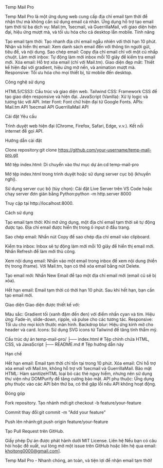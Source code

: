 Temp Mail Pro

Temp Mail Pro là một ứng dụng web cung cấp địa chỉ email tạm thời để nhận thư mà không cần sử dụng email cá nhân. Ứng dụng hỗ trợ tạo email tạm thời từ ba dịch vụ: Mail.tm, 1secmail, và GuerrillaMail, với giao diện hiện đại, hiệu ứng mượt mà, và tối ưu hóa cho cả desktop lẫn mobile.
Tính năng

Tạo email tạm thời: Tạo nhanh địa chỉ email ngẫu nhiên với thời hạn 10 phút.
Nhận và hiển thị email: Xem danh sách email đến với thông tin người gửi, tiêu đề, và nội dung.
Sao chép email: Copy địa chỉ email chỉ với một cú nhấp chuột.
Làm mới inbox: Tự động làm mới inbox mỗi 10 giây để kiểm tra email mới.
Xóa email: Hỗ trợ xóa email (chỉ với Mail.tm).
Giao diện đẹp mắt: Thiết kế hiện đại với gradient, hiệu ứng mờ nền, và animation mượt mà.
Responsive: Tối ưu hóa cho mọi thiết bị, từ mobile đến desktop.

Công nghệ sử dụng

HTML5/CSS3: Cấu trúc và giao diện web.
Tailwind CSS: Framework CSS để tạo giao diện responsive và hiện đại.
JavaScript (Vanilla): Xử lý logic và tương tác với API.
Inter Font: Font chữ hiện đại từ Google Fonts.
APIs:
Mail.tm API
1secmail API
GuerrillaMail API



Cài đặt
Yêu cầu

Trình duyệt web hiện đại (Chrome, Firefox, Safari, Edge, v.v.).
Kết nối internet để gọi API.

Hướng dẫn cài đặt

Clone repository:git clone https://github.com/your-username/temp-mail-pro.git


Mở tệp index.html:
Di chuyển vào thư mục dự án:cd temp-mail-pro


Mở tệp index.html trong trình duyệt hoặc sử dụng server cục bộ (khuyến nghị).


Sử dụng server cục bộ (tùy chọn):
Cài đặt Live Server trên VS Code hoặc chạy server đơn giản bằng Python:python -m http.server 8000


Truy cập tại http://localhost:8000.



Cách sử dụng

Tạo email tạm thời:
Khi mở ứng dụng, một địa chỉ email tạm thời sẽ tự động được tạo.
Địa chỉ email được hiển thị trong ô input ở đầu trang.


Sao chép email:
Nhấn nút Copy để sao chép địa chỉ email vào clipboard.


Kiểm tra inbox:
Inbox sẽ tự động làm mới mỗi 10 giây để hiển thị email mới.
Nhấn Refresh để làm mới thủ công.


Xem nội dung email:
Nhấn vào một email trong inbox để xem nội dung (hiển thị trong iframe).
Với Mail.tm, bạn có thể xóa email bằng nút Delete.


Tạo email mới:
Nhấn New Email để tạo một địa chỉ email mới (email cũ sẽ bị xóa).


Hết hạn email:
Email tạm thời có thời hạn 10 phút. Sau khi hết hạn, bạn cần tạo email mới.



Giao diện
Giao diện được thiết kế với:

Màu sắc: Gradient tối (xanh đậm đến đen) với điểm nhấn cyan và tím.
Hiệu ứng: Fade-in, slide-down, ripple, và pulse cho các tương tác.
Responsive: Tối ưu cho mọi kích thước màn hình.
Backdrop blur: Hiệu ứng kính mờ cho header và card.
Icons: Sử dụng SVG icons từ Tailwind để tăng tính thẩm mỹ.

Cấu trúc dự án
temp-mail-pro/
├── index.html       # Tệp chính chứa HTML, CSS, và JavaScript
├── README.md        # Tệp hướng dẫn này

Hạn chế

Hết hạn email: Email tạm thời chỉ tồn tại trong 10 phút.
Xóa email: Chỉ hỗ trợ xóa email với Mail.tm, không hỗ trợ với 1secmail và GuerrillaMail.
Bảo mật HTML: Hàm sanitizeHTML loại bỏ các thẻ nguy hiểm, nhưng nên sử dụng thư viện như DOMPurify để tăng cường bảo mật.
API phụ thuộc: Ứng dụng phụ thuộc vào các API bên thứ ba, có thể gặp lỗi nếu API không hoạt động.

Đóng góp

Fork repository.
Tạo nhánh mới:git checkout -b feature/your-feature


Commit thay đổi:git commit -m "Add your feature"


Push lên nhánh:git push origin feature/your-feature


Tạo Pull Request trên GitHub.

Giấy phép
Dự án được phát hành dưới MIT License.
Liên hệ
Nếu bạn có câu hỏi hoặc đề xuất, vui lòng mở một issue trên GitHub hoặc liên hệ qua email: khoitong0000@gmail.com].

Temp Mail Pro - Nhanh chóng, an toàn, và tiện lợi để nhận email tạm thời!
